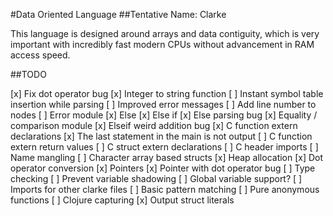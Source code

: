 #Data Oriented Language
##Tentative Name: Clarke

This language is designed around arrays and data contiguity, which is very important with incredibly fast modern CPUs without advancement in RAM access speed.

##TODO

[x] Fix dot operator bug
[x] Integer to string function
[ ] Instant symbol table insertion while parsing
[ ] Improved error messages
[ ] Add line number to nodes
[ ] Error module
[x] Else
[x] Else if
[x] Else parsing bug
[x] Equality / comparison module
[x] Elseif weird addition bug
[x] C function extern declarations
[x] The last statement in the main is not output
[ ] C function extern return values
[ ] C struct extern declarations
[ ] C header imports
[ ] Name mangling
[ ] Character array based structs
[x] Heap allocation
[x] Dot operator conversion
[x] Pointers
[x] Pointer with dot operator bug
[ ] Type checking
[ ] Prevent variable shadowing
[ ] Global variable support?
[ ] Imports for other clarke files
[ ] Basic pattern matching
[ ] Pure anonymous functions
[ ] Clojure capturing
[x] Output struct literals
